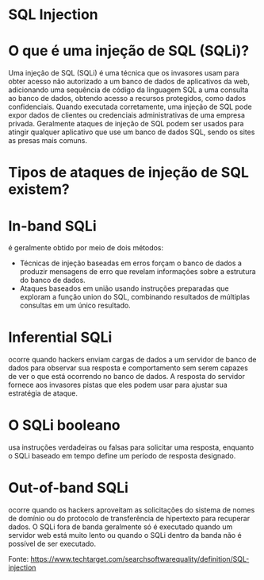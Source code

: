 # SQL Injection
# O que é uma injeção de SQL (SQLi)?

Uma injeção de SQL (SQLi) é uma técnica que os invasores usam para obter acesso não autorizado a um banco de dados de aplicativos da web, adicionando uma sequência de código da linguagem SQL a uma consulta ao banco de dados, obtendo acesso a recursos protegidos, como dados confidenciais. Quando executada corretamente, uma injeção de SQL pode expor dados de clientes ou credenciais administrativas de uma empresa privada.
Geralmente ataques de injeção de SQL podem ser usados ​​para atingir qualquer aplicativo que use um banco de dados SQL, sendo os sites as presas mais comuns. 

# Tipos de ataques de injeção de SQL existem?


# In-band SQLi
é geralmente obtido por meio de dois métodos:
- Técnicas de injeção baseadas em erros forçam o banco de dados a produzir mensagens de erro que revelam informações sobre a estrutura do banco de dados.
- Ataques baseados em união usando instruções preparadas que exploram a função union do SQL, combinando resultados de múltiplas consultas em um único resultado.

# Inferential SQLi
ocorre quando hackers enviam cargas de dados a um servidor de banco de dados para observar sua resposta e comportamento sem serem capazes de ver o que está ocorrendo no banco de dados. A resposta do servidor fornece aos invasores pistas que eles podem usar para ajustar sua estratégia de ataque.

# O SQLi booleano
usa instruções verdadeiras ou falsas para solicitar uma resposta, enquanto o SQLi baseado em tempo define um período de resposta designado.

# Out-of-band SQLi
ocorre quando os hackers aproveitam as solicitações do sistema de nomes de domínio ou do protocolo de transferência de hipertexto para recuperar dados. O SQLi fora de banda geralmente só é executado quando um servidor web está muito lento ou quando o SQLi dentro da banda não é possível de ser executado.


Fonte: https://www.techtarget.com/searchsoftwarequality/definition/SQL-injection
